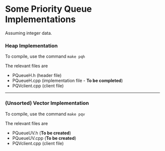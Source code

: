 # Some Priority Queue Implementations 

 Assuming integer data.

### Heap Implementation

To compile, use the command `make pqh`

The relevant files are
+ PQueueH.h (header file)
+ PQueueH.cpp (implementation file - **To be completed**)
+ PQVclient.cpp (client file)


- - -

### (Unsorted) Vector Implementation

To compile, use the command `make pqv`

The relevant files are
+ PQueueUV.h (**To be created**)
+ PQueueUV.cpp (**To be created**)
+ PQVclient.cpp (client file)

